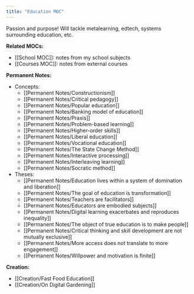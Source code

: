 ```yaml
---
title: "Education MOC"
---
```

Passion and purpose!
Will tackle  metalearning, edtech, systems surrounding education, etc.

**Related MOCs:**
- [[School MOC]]: notes from my school subjects
- [[Courses MOC]]: notes from external courses

**Permanent Notes:**
+ Concepts:
	+ [[Permanent Notes/Constructionism]]
	+ [[Permanent Notes/Critical pedagogy]]
	+ [[Permanent Notes/Popular education]]
	+ [[Permanent Notes/Banking model of education]]
	+ [[Permanent Notes/Praxis]]
	+ [[Permanent Notes/Problem-based learning]]
	+ [[Permanent Notes/Higher-order skills]]
	+ [[Permanent Notes/Liberal education]]
	+ [[Permanent Notes/Vocational education]]
	+ [[Permanent Notes/The State Change Method]]
	+ [[Permanent Notes/Interactive processing]]
	+ [[Permanent Notes/Interleaving learning]]
	+ [[Permanent Notes/Socratic method]]
+ Theses:
	+  [[Permanent Notes/Education lives within a system of domination and liberation]]
	+ [[Permanent Notes/The goal of education is transformation]]
	+ [[Permanent Notes/Teachers are facilitators]]
	+ [[Permanent Notes/Educators are embodied subjects]]
	+ [[Permanent Notes/Digital learning exacerbates and reproduces inequality]]
	+ [[Permanent Notes/The object of true education is to make people]]
	+ [[Permanent Notes/Critical thinking and skill development are not mutually exclusive]]
	+ [[Permanent Notes/More access does not translate to more engagement]]
	+ [[Permanent Notes/Willpower and motivation is finite]]

**Creation:**
+ [[Creation/Fast Food Education]]
+ [[Creation/On Digital Gardening]]